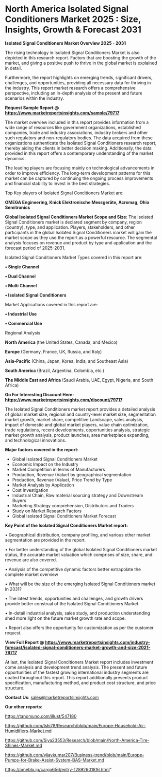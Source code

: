 # North America Isolated Signal Conditioners Market 2025 : Size, Insights, Growth & Forecast 2031

<Strong> Isolated Signal Conditioners Market Overview 2025 - 2031</strong>

The rising technology in Isolated Signal Conditioners Market is also depicted in this research report. Factors that are boosting the growth of the market, and giving a positive push to thrive in the global market is explained in detail.

Furthermore, the report highlights on emerging trends, significant drivers, challenges, and opportunities, providing all necessary data for thriving in the industry. This report market research offers a comprehensive perspective, including an in-depth analysis of the present and future scenarios within the industry.

<strong>Request Sample Report @ <a href=https://www.marketreportsinsights.com/sample/79717>https://www.marketreportsinsights.com/sample/79717</a></strong>

The market overview included in this report provides information from a wide range of resources like government organizations, established companies, trade and industry associations, industry brokers and other such regulatory and non-regulatory bodies. The data acquired from these organizations authenticate the Isolated Signal Conditioners research report, thereby aiding the clients in better decision making. Additionally, the data provided in this report offers a contemporary understanding of the market dynamics.

The leading players are focusing mainly on technological advancements in order to improve efficiency. The long-term development patterns for this market can be captured by continuing the ongoing process improvements and financial stability to invest in the best strategies.

Top Key players of Isolated Signal Conditioners Market are:

<strong>OMEGA Engineering, Knick Elektronische Messgeräte, Acromag, Ohio Semitronics</strong>

<strong><b>Global Isolated Signal Conditioners Market Scope and Size:</b></strong>
The Isolated Signal Conditioners market is declared segment by company, region (country), type, and application. Players, stakeholders, and other participants in the global Isolated Signal Conditioners market will gain the market scope as they use the report as a powerful resource. The segmental analysis focuses on revenue and product by type and application and the forecast period of 2025-2031.

Isolated Signal Conditioners Market Types covered in this report are:

<strong>• Single Channel

• Dual Channel

• Multi Channel

• Isolated Signal Conditioners</strong>

Market Applications covered in this report are:

<strong>• Industrial Use

• Commercial Use</strong> 

Regional Analysis

<strong>North America</strong> (the United States, Canada, and Mexico)

<strong>Europe</strong> (Germany, France, UK, Russia, and Italy)

<strong>Asia-Pacific</strong> (China, Japan, Korea, India, and Southeast Asia)

<strong>South America</strong> (Brazil, Argentina, Colombia, etc.)

<strong>The Middle East and Africa</strong> (Saudi Arabia, UAE, Egypt, Nigeria, and South Africa)

<strong>Go For Interesting Discount Here: <a href=https://www.marketreportsinsights.com/discount/79717>https://www.marketreportsinsights.com/discount/79717</a></strong>

The Isolated Signal Conditioners market report provides a detailed analysis of global market size, regional and country-level market size, segmentation market growth, market share, competitive Landscape, sales analysis, impact of domestic and global market players, value chain optimization, trade regulations, recent developments, opportunities analysis, strategic market growth analysis, product launches, area marketplace expanding, and technological innovations.

<strong><b>Major factors covered in the report:</b></strong>
<ul>
  <li>Global Isolated Signal Conditioners Market </li>
  <li>Economic Impact on the Industry</li>
  <li>Market Competition in terms of Manufacturers</li>
  <li>Production, Revenue (Value) by geographical segmentation</li>
  <li>Production, Revenue (Value), Price Trend by Type</li>
  <li>Market Analysis by Application</li>
  <li>Cost Investigation</li>
  <li>Industrial Chain, Raw material sourcing strategy and Downstream Buyers</li>
  <li>Marketing Strategy comprehension, Distributors and Traders</li>
  <li>Study on Market Research Factors</li>
  <li>Global Isolated Signal Conditioners Market Forecast</li>
</ul>

<strong><b>Key Point of the Isolated Signal Conditioners Market report:</b></strong>

• Geographical distribution, company profiling, and various other market segmentation are provided in the report.

• For better understanding of the global Isolated Signal Conditioners market status, the accurate market valuation which comprises of size, share, and revenue are also covered.

• Analysis of the competitive dynamic factors better extrapolate the complete market overview

• What will be the size of the emerging Isolated Signal Conditioners market in 2031?

• The latest trends, opportunities and challenges, and growth drivers provide better construal of the Isolated Signal Conditioners Market.

• In-detail industrial analysis, sales study, and production understanding shed more light on the future market growth rate and scope.

• Report also offers the opportunity for customization as per the customer request.

<strong><b>View Full Report @ <a href=https://www.marketreportsinsights.com/industry-forecast/isolated-signal-conditioners-market-growth-and-size-2021-79717>https://www.marketreportsinsights.com/industry-forecast/isolated-signal-conditioners-market-growth-and-size-2021-79717</a></b></strong>


At last, the Isolated Signal Conditioners Market report includes investment come analysis and development trend analysis. The present and future opportunities of the fastest growing international industry segments are coated throughout this report. This report additionally presents product specification, manufacturing method, and product cost structure, and price structure.

<strong>Contact Us:</strong>
sales@marketreportsinsights.com

<strong>Our other reports:</strong>

<a href=https://tanomuno.com/illust/547180>https://tanomuno.com/illust/547180</a>

<a href=https://github.com/Ishi78/Research/blob/main/Europe-Household-Air-Humidifiers-Market.md>https://github.com/Ishi78/Research/blob/main/Europe-Household-Air-Humidifiers-Market.md</a>

<a href=https://github.com/Siya23553/Research/blob/main/North-America-Tire-Shines-Market.md>https://github.com/Siya23553/Research/blob/main/North-America-Tire-Shines-Market.md</a>

<a href=https://github.com/vijaykumar207/Business-trend/blob/main/Europe-Pumps-for-Brake-Assist-System-BAS-Market.md>https://github.com/vijaykumar207/Business-trend/blob/main/Europe-Pumps-for-Brake-Assist-System-BAS-Market.md</a>

<a href=https://ameblo.jp/cargo656/entry-12892601816.html>https://ameblo.jp/cargo656/entry-12892601816.html</a>"
